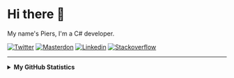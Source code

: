 # Hi there 👋

My name's Piers, I'm a C# developer.

[![Twitter](https://img.shields.io/badge/Twitter-1DA1F2?style=for-the-badge&logo=twitter&logoColor=white)](https://twitter.com/piersmyers)
[![Masterdon](https://img.shields.io/badge/Mastodon-6364FF?style=for-the-badge&logo=mastodon&logoColor=white)](https://hachyderm.io/@piersmyers)
[![Linkedin](https://img.shields.io/badge/LinkedIn-0077B5?style=for-the-badge&logo=linkedin&logoColor=white)](https://linkedin.com/in/piersmyers)
[![Stackoverflow](https://img.shields.io/badge/Stackoverflow-393939?style=for-the-badge&logo=Stackoverflow&logoColor=white)](https://stackoverflow.com/users/275751/piers-myers)

<a rel="me" href="https://hachyderm.io/@piersmyers"></a>
<!-- ![Piers' Stackoverflow Flair](https://stackoverflow.com/users/flair/275751.png?theme=dark) -->

---

<details>
  <summary><b>My GitHub Statistics</b></summary>
  <div>
    <img height="135px" src="https://github-readme-stats.vercel.app/api?username=piersmyers&hide_title=true&hide_border=true&show_icons=true&include_all_commits=true&count_private=true&line_height=21&theme=dark" />
    <!-- <img height="135px" src="https://github-readme-stats.vercel.app/api/top-langs/?username=piersmyers&hide=html&hide_title=true&hide_border=true&layout=compact&langs_count=8&theme=dark" /> -->
  </div>
</details>
